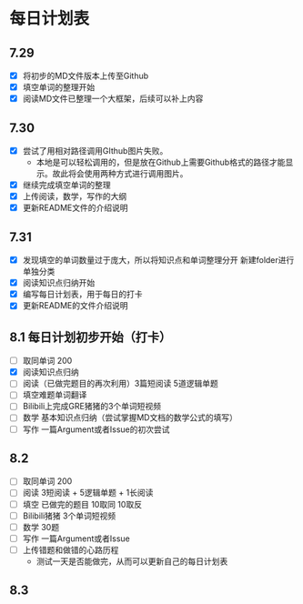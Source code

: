 # 每日计划表

## 7.29 

- [x] 将初步的MD文件版本上传至Github
- [x] 填空单词的整理开始
- [x] 阅读MD文件已整理一个大框架，后续可以补上内容

## 7.30 

- [x] 尝试了用相对路径调用GIthub图片失败。
  - 本地是可以轻松调用的，但是放在Github上需要Github格式的路径才能显示。故此将会使用两种方式进行调用图片。
- [x] 继续完成填空单词的整理
- [x] 上传阅读，数学，写作的大纲
- [x] 更新README文件的介绍说明

## 7.31 

- [x] 发现填空的单词数量过于庞大，所以将知识点和单词整理分开 新建folder进行单独分类
- [x] 阅读知识点归纳开始
- [x] 编写每日计划表，用于每日的打卡
- [x] 更新README的文件介绍说明

## 8.1 每日计划初步开始（打卡）
  - [ ] 取同单词 200
  - [x] 阅读知识点归纳
  - [ ] 阅读（已做完题目的再次利用）3篇短阅读 5道逻辑单题
  - [ ] 填空难题单词翻译
  - [ ] Bilibili上完成GRE猪猪的3个单词短视频
  - [ ] 数学 基本知识点归纳（尝试掌握MD文档的数学公式的填写）
  - [ ] 写作 一篇Argument或者Issue的初次尝试

## 8.2

- [ ] 取同单词 200
- [ ] 阅读 3短阅读 + 5逻辑单题 + 1长阅读
- [ ] 填空 已做完的题目 10取同 10取反
- [ ] Bilibili猪猪 3个单词短视频
- [ ] 数学 30题
- [ ] 写作 一篇Argument或者Issue
- [ ] 上传错题和做错的心路历程
  - 测试一天是否能做完，从而可以更新自己的每日计划表

## 8.3

